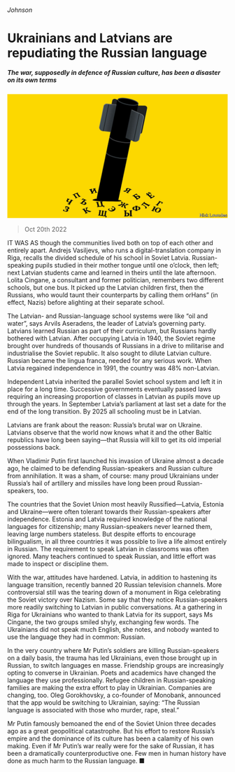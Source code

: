 ###### Johnson

# Ukrainians and Latvians are repudiating the Russian language 

##### The war, supposedly in defence of Russian culture, has been a disaster on its own terms 

![image](images/20221022_CUD001.jpg) 

> Oct 20th 2022 

IT WAS AS though the communities lived both on top of each other and entirely apart. Andrejs Vasiljevs, who runs a digital-translation company in Riga, recalls the divided schedule of his school in Soviet Latvia. Russian-speaking pupils studied in their mother tongue until one o’clock, then left; next Latvian students came and learned in theirs until the late afternoon. Lolita Cingane, a consultant and former politician, remembers two different schools, but one bus. It picked up the Latvian children first, then the Russians, who would taunt their counterparts by calling them orHans” (in effect, Nazis) before alighting at their separate school.

The Latvian- and Russian-language school systems were like “oil and water”, says Arvils Aseradens, the leader of Latvia’s governing party. Latvians learned Russian as part of their curriculum, but Russians hardly bothered with Latvian. After occupying Latvia in 1940, the Soviet regime brought over hundreds of thousands of Russians in a drive to militarise and industrialise the Soviet republic. It also sought to dilute Latvian culture. Russian became the lingua franca, needed for any serious work. When Latvia regained independence in 1991, the country was 48% non-Latvian.

Independent Latvia inherited the parallel Soviet school system and left it in place for a long time. Successive governments eventually passed laws requiring an increasing proportion of classes in Latvian as pupils move up through the years. In September Latvia’s parliament at last set a date for the end of the long transition. By 2025 all schooling must be in Latvian.

Latvians are frank about the reason: Russia’s brutal war on Ukraine. Latvians observe that the world now knows what it and the other Baltic republics have long been saying—that Russia will kill to get its old imperial possessions back. 

When Vladimir Putin first launched his invasion of Ukraine almost a decade ago, he claimed to be defending Russian-speakers and Russian culture from annihilation. It was a sham, of course: many proud Ukrainians under Russia’s hail of artillery and missiles have long been proud Russian-speakers, too. 

The countries that the Soviet Union most heavily Russified—Latvia, Estonia and Ukraine—were often tolerant towards their Russian-speakers after independence. Estonia and Latvia required knowledge of the national languages for citizenship; many Russian-speakers never learned them, leaving large numbers stateless. But despite efforts to encourage bilingualism, in all three countries it was possible to live a life almost entirely in Russian. The requirement to speak Latvian in classrooms was often ignored. Many teachers continued to speak Russian, and little effort was made to inspect or discipline them.

With the war, attitudes have hardened. Latvia, in addition to hastening its language transition, recently banned 20 Russian television channels. More controversial still was the tearing down of a monument in Riga celebrating the Soviet victory over Nazism. Some say that they notice Russian-speakers more readily switching to Latvian in public conversations. At a gathering in Riga for Ukrainians who wanted to thank Latvia for its support, says Ms Cingane, the two groups smiled shyly, exchanging few words. The Ukrainians did not speak much English, she notes, and nobody wanted to use the language they had in common: Russian.

In the very country where Mr Putin’s soldiers are killing Russian-speakers on a daily basis, the trauma has led Ukrainians, even those brought up in Russian, to switch languages en masse. Friendship groups are increasingly opting to converse in Ukrainian. Poets and academics have changed the language they use professionally. Refugee children in Russian-speaking families are making the extra effort to play in Ukrainian. Companies are changing, too. Oleg Gorokhovsky, a co-founder of Monobank, announced that the app would be switching to Ukrainian, saying: “The Russian language is associated with those who murder, rape, steal.”

Mr Putin famously bemoaned the end of the Soviet Union three decades ago as a great geopolitical catastrophe. But his effort to restore Russia’s empire and the dominance of its culture has been a calamity of his own making. Even if Mr Putin’s war really were for the sake of Russian, it has been a dramatically counterproductive one. Few men in human history have done as much harm to the Russian language. ■





